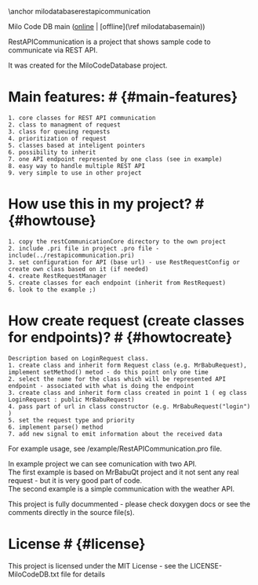 \anchor milodatabaserestapicommunication

Milo Code DB main ([online](https://qtdocs.milosolutions.com/milo-code-db/main/) | [offline](\ref milodatabasemain))

RestAPICommunication is a project that shows sample code to communicate via REST API.

It was created for the MiloCodeDatabase project.


# Main features: # {#main-features}  

    1. core classes for REST API communication  
    2. class to managment of request  
    3. class for queuing requests  
    4. prioritization of request  
    5. classes based at inteligent pointers  
    6. possibility to inherit  
    7. one API endpoint represented by one class (see in example)  
    8. easy way to handle multiple REST API  
    9. very simple to use in other project  


# How use this in my project? # {#howtouse}

    1. copy the restCommunicationCore directory to the own project  
    2. include .pri file in project .pro file - include(../restapicommunication.pri)  
    3. set configuration for API (base url) - use RestRequestConfig or create own class based on it (if needed)
    4. create RestRequestManager
    5. create classes for each endpoint (inherit from RestRequest)
    6. look to the example ;)  


# How create request (create classes for endpoints)? # {#howtocreate}  

    Description based on LoginRequest class.  
    1. create class and inherit form Request class (e.g. MrBabuRequest), implement setMethod() metod - do this point only one time  
    2. select the name for the class which will be represented API endpoint - associated with what is doing the endpoint  
    3. create class and inherit form class created in point 1 ( eg class LoginRequest : public MrBabuRequest)  
    4. pass part of url in class constructor (e.g. MrBabuRequest("login") )  
    5. set the request type and priority  
    6. implement parse() method  
    7. add new signal to emit information about the received data  



For example usage, see /example/RestAPICommunication.pro file.  

In example project we can see comunication with two API.  
The first example is based on MrBabuQt project and it not sent any real request - but it is very good part of code.  
The second example is a simple communication with the weather API.



This project is fully docummented - please check doxygen docs or see the comments directly in the source file(s).

# License # {#license}

This project is licensed under the MIT License - see the LICENSE-MiloCodeDB.txt file for details